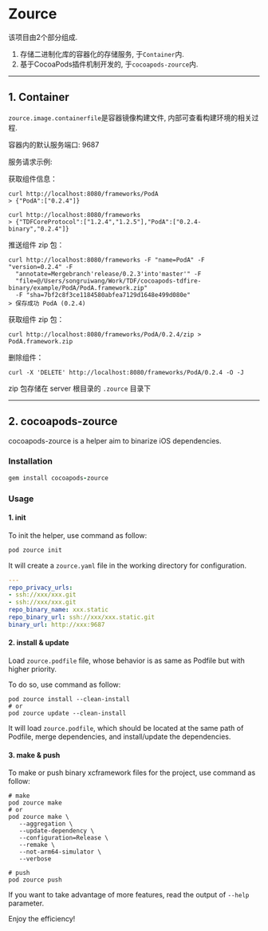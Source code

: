 # Zource

该项目由2个部分组成.
1. 存储二进制化库的容器化的存储服务, 于`Container`内.
2. 基于CocoaPods插件机制开发的, 于`cocoapods-zource`内.

----

## 1. Container

`zource.image.containerfile`是容器镜像构建文件, 内部可查看构建环境的相关过程.

容器内的默认服务端口: 9687

服务请求示例:

获取组件信息：
```
curl http://localhost:8080/frameworks/PodA
> {"PodA":["0.2.4"]}

curl http://localhost:8080/frameworks
> {"TDFCoreProtocol":["1.2.4","1.2.5"],"PodA":["0.2.4-binary","0.2.4"]}
```

推送组件 zip 包：
```
curl http://localhost:8080/frameworks -F "name=PodA" -F "version=0.2.4" -F
  "annotate=Mergebranch'release/0.2.3'into'master'" -F
  "file=@/Users/songruiwang/Work/TDF/cocoapods-tdfire-binary/example/PodA/PodA.framework.zip"
  -F "sha=7bf2c8f3ce1184580abfea7129d1648e499d080e"
> 保存成功 PodA (0.2.4)
```

获取组件 zip 包：
```
curl http://localhost:8080/frameworks/PodA/0.2.4/zip > PodA.framework.zip
```

删除组件：
```
curl -X 'DELETE' http://localhost:8080/frameworks/PodA/0.2.4 -O -J
```

zip 包存储在 server 根目录的 `.zource` 目录下

----

## 2. cocoapods-zource

cocoapods-zource is a helper aim to binarize iOS dependencies.

### Installation

``` Ruby
gem install cocoapods-zource
```

### Usage

#### 1. init

To init the helper, use command as follow:

``` Ruby
pod zource init
```

It will create a `zource.yaml` file in the working directory for configuration.

``` YAML
---
repo_privacy_urls:
- ssh://xxx/xxx.git
- ssh://xxx/xxx.git
repo_binary_name: xxx.static
repo_binary_url: ssh://xxx/xxx.static.git
binary_url: http://xxx:9687
```

#### 2. install & update

Load `zource.podfile` file, whose behavior is as same as Podfile but with higher priority.

To do so, use command as follow:

``` Shell
pod zource install --clean-install
# or
pod zource update --clean-install
```

It will load `zource.podfile`, which should be located at the same path of Podfile, merge dependencies, and install/update the dependencies.

#### 3. make & push
 
 To make or push binary xcframework files for the project, use command as follow:

 ```Shell
 # make
pod zource make
 # or
pod zource make \
    --aggregation \
    --update-dependency \
    --configuration=Release \
    --remake \
    --not-arm64-simulator \
    --verbose

# push
pod zource push
 ```

 If you want to take advantage of more features, read the output of `--help` parameter.

 Enjoy the efficiency!